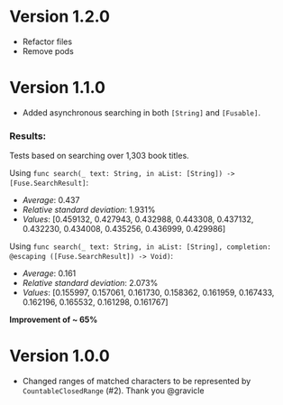 # Version 1.2.0

 - Refactor files
 - Remove pods

# Version 1.1.0

- Added asynchronous searching in both `[String]` and `[Fusable]`.

### Results:

Tests based on searching over 1,303 book titles.

Using  `func search(_ text: String, in aList: [String]) -> [Fuse.SearchResult]`:

- *Average*: 0.437
- *Relative standard deviation*: 1.931%
- *Values*: [0.459132, 0.427943, 0.432988, 0.443308, 0.437132, 0.432230, 0.434008, 0.435256, 0.436999, 0.429986]

Using  `func search(_ text: String, in aList: [String], completion: @escaping ([Fuse.SearchResult]) -> Void)`:

- *Average*: 0.161
- *Relative standard deviation*: 2.073%
- *Values*: [0.155997, 0.157061, 0.161730, 0.158362, 0.161959, 0.167433, 0.162196, 0.165532, 0.161298, 0.161767]

**Improvement of ~ 65%**

# Version 1.0.0

- Changed ranges of matched characters to be represented by `CountableClosedRange` (#2). Thank you @gravicle

